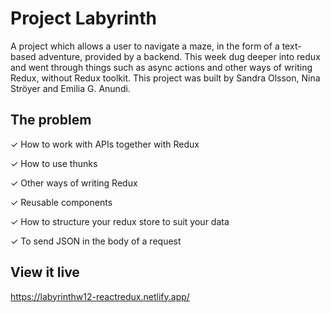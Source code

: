 # Project Labyrinth

A project which allows a user to navigate a maze, in the form of a text-based adventure, provided by a backend. This week dug deeper into redux and went through things such as async actions and other ways of writing Redux, without Redux toolkit. This project was built by Sandra Olsson, Nina Ströyer and Emilia G. Anundi. 

## The problem

✓ How to work with APIs together with Redux

✓ How to use thunks

✓ Other ways of writing Redux

✓ Reusable components

✓ How to structure your redux store to suit your data

✓ To send JSON in the body of a request

## View it live

https://labyrinthw12-reactredux.netlify.app/
